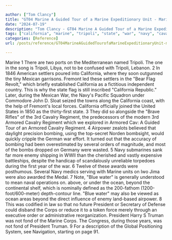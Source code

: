 ```yaml
---

author: ["Tom Clancy"]
title: "GT04 Marine A Guided Tour of a Marine Expeditionary Unit - Marine_split_241.html"
date: "2024-07-19"
description: "Tom Clancy - GT04 Marine A Guided Tour of a Marine Expeditionary Unit"
tags: ["california", "marine", "tripoli", "state", "war", "navy", "cavalry", "regiment", "armored", "president", "settler", "mexican", "fremont", "flag", "force", "airpower", "bombing", "several", "order", "enemy", "year", "also", "blue", "water", "ocean"]
categories: [Reference]
url: /posts/reference/GT04MarineAGuidedTourofaMarineExpeditionaryUnit-marinesplit241html

---
```



Marine
1
There are two ports on the Mediterranean named Tripoli. The one in the song is Tripoli, Libya, not to be confused with Tripoli, Lebanon.
2
In 1846 American settlers poured into California, where they soon outgunned the tiny Mexican garrisons. Fremont led these settlers in the "Bear Flag Revolt," which briefly established California as a fictitious independent country. This is why the state flag is still inscribed "California Republic." Later, during the Mexican War, the Navy's Pacific Squadron under Commodore John D. Sloat seized the towns along the California coast, with the help of Fremont's local forces. California officially joined the United States in 1850 as the thirty-first state.
3
They did so alongside the "Brave Rifles" of the 3rd Cavalry Regiment, the predecessors of the modern 3rd Armored Cavalry Regiment which we explored in Armored Cav: A Guided Tour of an Armored Cavalry Regiment.
4
Airpower zealots believed that daylight precision bombing, using the top-secret Norden bombsight, would quickly cripple the German war effort. It turned out that the accuracy of bombing had been overestimated by several orders of magnitude, and most of the bombs dropped on Germany were wasted.
5
Navy submarines sank far more enemy shipping in WWII than the cherished and vastly expensive battleships, despite the handicap of scandalously unreliable torpedoes during the first year of the war.
6
Twelve of these awards were posthumous. Several Navy medics serving with Marine units on Iwo Jima were also awarded the Medal.
7
Note, "Blue water" is generally understood to mean naval operations on. above, or under the ocean, beyond the continental shelf, which is nominally defined as the 200-fathom (1200-foot/600-meter) depth-contour line. "Blue water" may also be viewed as ocean areas beyond the direct influence of enemy land-based airpower.
8
This was codified in law so that no future President or Secretary of Defense could disband the Corps or reduce it to a token force merely through an executive order or administrative reorganization. President Harry S Truman was not fond of the Marine Corps. The Congress, during those years, was not fond of President Truman.
9
For a description of the Global Positioning System, see Navigation, starting on page 91.
